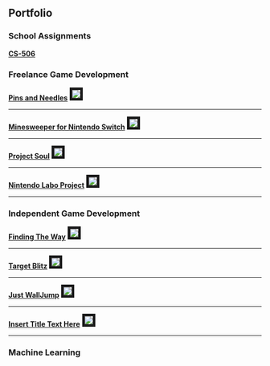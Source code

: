 ## Portfolio

### School Assignments
[**CS-506**](/Assignments)

### Freelance Game Development

[**Pins and Needles**](/PinsAndNeedles)
<img src="images/PinsAndNeedles/TrailerSS.jpg" border="5"/> 

---
[**Minesweeper for Nintendo Switch**](/Minesweeper)
<img src="images/MineSweeper/Screenshot_2.png" border="5"/>

---
[**Project Soul**](/UntitledRogueLike)
<img src="images/ProjectSoul/ProjectSoul.png" border="5"/>

---
[**Nintendo Labo Project**](/LaboProj)
<img src="images/NintendoLabo/Screenshot_6.png" border="5"/>

---

### Independent Game Development

[**Finding The Way**](/FindingTheWay)
<img src="images/FindingTheWay/Title.png" border="5"/>

---

[**Target Blitz**](/TargetBlitz)
<img src="images/TargetBlitz/Title.png" border="5"/>

---

[**Just WallJump**](/JustWallJump)
<img src="images/JustWalljump/WalljumpCard.png" border="5"/>

---

[**Insert Title Text Here**](/InsertTitleTextHere)
<img src="images/InsertTitleTextHere/Title.png" border="5"/>

---

### Machine Learning




